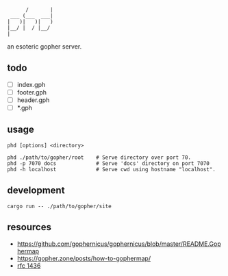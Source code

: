 ```
      /       |
 ___ (___  ___|
|   )|   )|   )
|__/ |  / |__/
|
```

an esoteric gopher server. 

## todo

- [ ] index.gph
- [ ] footer.gph
- [ ] header.gph
- [ ] *.gph

## usage

    phd [options] <directory>

    phd ./path/to/gopher/root    # Serve directory over port 70.
    phd -p 7070 docs             # Serve 'docs' directory on port 7070
    phd -h localhost             # Serve cwd using hostname "localhost".

## development

    cargo run -- ./path/to/gopher/site

## resources

- https://github.com/gophernicus/gophernicus/blob/master/README.Gophermap
- https://gopher.zone/posts/how-to-gophermap/
- [rfc 1436](https://tools.ietf.org/html/rfc1436)

